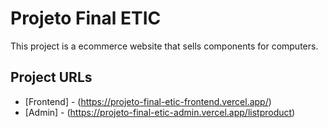 # Projeto Final ETIC

This project is a ecommerce website that sells components for computers.

## Project URLs

- [Frontend] - (https://projeto-final-etic-frontend.vercel.app/)
- [Admin] - (https://projeto-final-etic-admin.vercel.app/listproduct)
